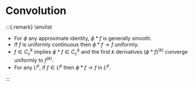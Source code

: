 # Convolution


:::{.remark}
\envlist

- For $\phi$ any approximate identity, $\phi \ast f$ is generally smooth.
- If $f$ is uniformly continuous then $\phi \ast f\to f$ uniformly. 
- $f\in C^k_c$ implies $\phi \ast f\in C^k_c$ and the first $k$ derivatives $(\phi \ast f)^{(k)}$ converge uniformly to $f^{(k)}$.
- For any $L^p$, if $f\in L^p$ then $\phi \ast f\to f$ in $L^p$.

:::


